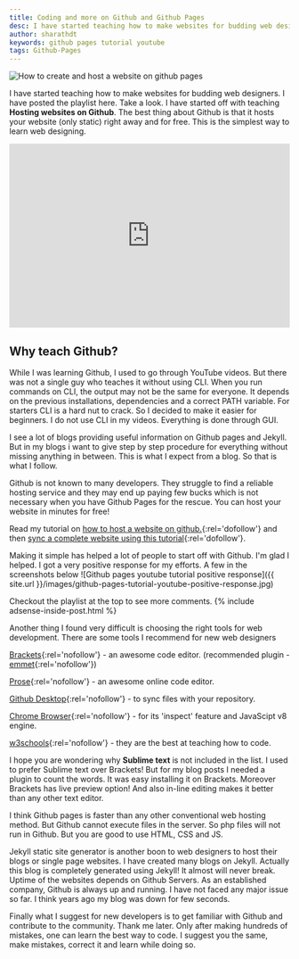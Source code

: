 ```yaml
---
title: Coding and more on Github and Github Pages
desc: I have started teaching how to make websites for budding web designers. I have posted the playlist here. Take a look. I have started off with teaching 'hosting websites on Github' 'how to use github' 'github web hosting' etc.,
author: sharathdt
keywords: github pages tutorial youtube
tags: Github-Pages
---
```


<img alt="How to create and host a website on github pages" title="Create and host a website on github pages screenshot" itemprop="thumbnailUrl" src="{{ site.url }}/images/RGHD-channel-art.jpg">

<i class="fa fa-quote-left fa-3x fa-pull-left fa-border"></i>I have started teaching how to make websites for budding web designers. I have posted the playlist here. Take a look. I have started off with teaching **Hosting websites on Github**. The best thing about Github is that it hosts your website (only static) right away and for free. This is the simplest way to learn web designing. 

<iframe itemscope="" itemprop="video" width="100%" height="330" src="https://www.youtube.com/embed/bwThn0rxv7M?list=PLm_Qt4aKpfKijgP0rDH7FSJOlS9IBGbT1" frameborder="0" allowfullscreen></iframe>



## Why teach Github?
While I was learning Github, I used to go through YouTube videos. But there was not a single guy who teaches it without using CLI. When you run commands on CLI, the output may not be the same for everyone. It depends on the previous installations, dependencies and a correct PATH variable. For starters CLI is a hard nut to crack. So I decided to make it easier for beginners. I do not use CLI in my videos. Everything is done through GUI.

I see a lot of blogs providing useful information on Github pages and Jekyll. But in my blogs i want to give step by step procedure for everything without missing anything in between. This is what I expect from a blog. So that is what I follow.

Github is not known to many developers. They struggle to find a reliable hosting service and they may end up paying few bucks which is not necessary when you have Github Pages for the rescue. You can host your website in minutes for free!

Read my tutorial on [how to host a website on github.](https://blog.webjeda.com/how-to-create-and-host-a-website-on-github-pages/){:rel='dofollow'}
and then [sync a complete website using this tutorial](http://blog.webjeda.com/how-to-sync-files-folders-with-github){:rel='dofollow'}.


Making it simple has helped a lot of people to start off with Github. I'm glad I helped. I got a very positive response for my efforts. A few in the screenshots below
![Github pages youtube tutorial positive response]({{ site.url }}/images/github-pages-tutorial-youtube-positive-response.jpg)

Checkout the playlist at the top to see more comments.
{% include adsense-inside-post.html %}


Another thing I found very difficult is choosing the right tools for web development. There are some tools I recommend for new web designers 

[Brackets](http://brackets.io){:rel='nofollow'} - an awesome code editor. (recommended plugin - [emmet](http://emmet.io/download/){:rel='nofollow'})

[Prose](http://prose.io){:rel='nofollow'} - an awesome online code editor.

[Github Desktop](https://desktop.github.com/){:rel='nofollow'} - to sync files with your repository.

[Chrome Browser](https://www.google.com/chrome/){:rel='nofollow'} - for its 'inspect' feature and JavaScipt v8 engine.

[w3schools](www.w3schools.com/){:rel='nofollow'} - they are the best at teaching how to code.

I hope you are wondering why **Sublime text** is not included in the list. I used to prefer Sublime text over Brackets! But for my blog posts I needed a plugin to count the words. It was easy installing it on Brackets. Moreover Brackets has live preview option!  And also in-line editing makes it better than any other text editor.

I think Github pages is faster than any other conventional web hosting method. But Github cannot execute files in the server. So php files will not run in Github. But you are good to use HTML, CSS and JS. 


Jekyll static site generator is another boon to web designers to host their blogs or single page websites. I have created many blogs on Jekyll. Actually this blog is completely generated using Jekyll! It almost will never break. Uptime of the websites depends on Github Servers. As an established company, Github is always up and running. I have not faced any major issue so far. I think years ago my blog was down for few seconds.


Finally what I suggest for new developers is to get familiar with Github and contribute to the community. Thank me later. Only after making hundreds of mistakes, one can learn the best way to code. I suggest you the same, make mistakes, correct it and learn while doing so.